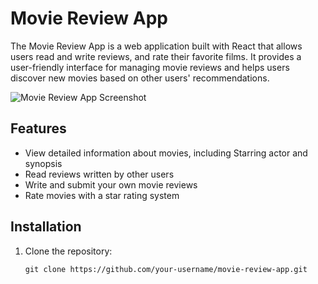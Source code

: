 # Movie Review App

The Movie Review App is a web application built with React that allows users read and write reviews, and rate their favorite films. It provides a user-friendly interface for managing movie reviews and helps users discover new movies based on other users' recommendations.

![Movie Review App Screenshot](app-screenshot.png)

## Features


- View detailed information about movies, including Starring actor and synopsis
- Read reviews written by other users
- Write and submit your own movie reviews
- Rate movies with a star rating system

## Installation

1. Clone the repository:

   ```shell
   git clone https://github.com/your-username/movie-review-app.git
